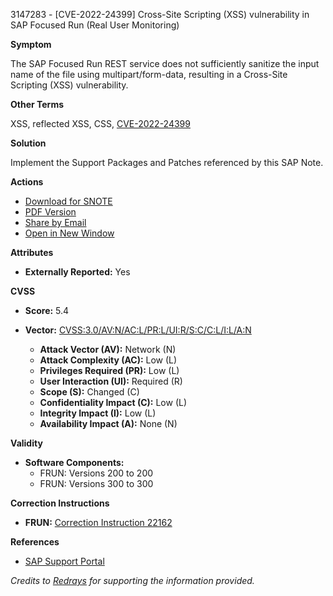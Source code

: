 3147283 - [CVE-2022-24399] Cross-Site Scripting (XSS) vulnerability in SAP Focused Run (Real User Monitoring)

**Symptom**

The SAP Focused Run REST service does not sufficiently sanitize the input name of the file using multipart/form-data, resulting in a Cross-Site Scripting (XSS) vulnerability.

**Other Terms**

XSS, reflected XSS, CSS, [CVE-2022-24399](https://cve.mitre.org/cgi-bin/cvename.cgi?name=CVE-2022-24399)

**Solution**

Implement the Support Packages and Patches referenced by this SAP Note.

**Actions**

- [Download for SNOTE](https://notesdownloads.sap.com/note/0040000000293122022)
- [PDF Version](https://userapps.support.sap.com/sap/support/sfm/notes/print/0003147283?language=en-US&token=4E62823C9E17DBC224B121C8D67A6400)
- [Share by Email](https://me.sap.com/notes/0003147283)
- [Open in New Window](https://me.sap.com/notes/0003147283)

**Attributes**

- **Externally Reported:** Yes

**CVSS**

- **Score:** 5.4
- **Vector:** [CVSS:3.0/AV:N/AC:L/PR:L/UI:R/S:C/C:L/I:L/A:N](https://me.sap.com/security/310943)

  - **Attack Vector (AV):** Network (N)
  - **Attack Complexity (AC):** Low (L)
  - **Privileges Required (PR):** Low (L)
  - **User Interaction (UI):** Required (R)
  - **Scope (S):** Changed (C)
  - **Confidentiality Impact (C):** Low (L)
  - **Integrity Impact (I):** Low (L)
  - **Availability Impact (A):** None (N)

**Validity**

- **Software Components:**
  - FRUN: Versions 200 to 200
  - FRUN: Versions 300 to 300

**Correction Instructions**

- **FRUN:** [Correction Instruction 22162](https://me.sap.com/corrins/0003147283/22162)

**References**

- [SAP Support Portal](https://me.sap.com/)

*Credits to [Redrays](https://redrays.io) for supporting the information provided.*